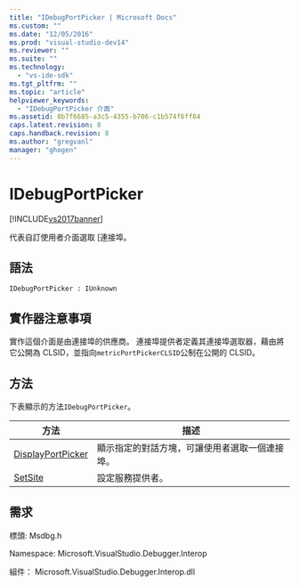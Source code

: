 ```yaml
---
title: "IDebugPortPicker | Microsoft Docs"
ms.custom: ""
ms.date: "12/05/2016"
ms.prod: "visual-studio-dev14"
ms.reviewer: ""
ms.suite: ""
ms.technology: 
  - "vs-ide-sdk"
ms.tgt_pltfrm: ""
ms.topic: "article"
helpviewer_keywords: 
  - "IDebugPortPicker 介面"
ms.assetid: 8b7f6685-a3c5-4355-b706-c1b574f6ff84
caps.latest.revision: 8
caps.handback.revision: 8
ms.author: "gregvanl"
manager: "ghogen"
---
```

# IDebugPortPicker
[!INCLUDE[vs2017banner](../../../code-quality/includes/vs2017banner.md)]

代表自訂使用者介面選取 \[連接埠。  
  
## 語法  
  
```  
IDebugPortPicker : IUnknown  
```  
  
## 實作器注意事項  
 實作這個介面是由連接埠的供應商。  連接埠提供者定義其連接埠選取器，藉由將它公開為 CLSID，並指向`metricPortPickerCLSID`公制在公開的 CLSID。  
  
## 方法  
 下表顯示的方法`IDebugPortPicker`。  
  
|方法|描述|  
|--------|--------|  
|[DisplayPortPicker](../../../extensibility/debugger/reference/idebugportpicker-displayportpicker.md)|顯示指定的對話方塊，可讓使用者選取一個連接埠。|  
|[SetSite](../../../extensibility/debugger/reference/idebugportpicker-setsite.md)|設定服務提供者。|  
  
## 需求  
 標頭: Msdbg.h  
  
 Namespace: Microsoft.VisualStudio.Debugger.Interop  
  
 組件： Microsoft.VisualStudio.Debugger.Interop.dll